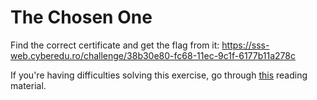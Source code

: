 # The Chosen One

Find the correct certificate and get the flag from it: https://sss-web.cyberedu.ro/challenge/38b30e80-fc68-11ec-9c1f-6177b11a278c

If you're having difficulties solving this exercise, go through [this](../../../reading/index.md#capturing-inspecting-and-verifying-https-certificates) reading material.